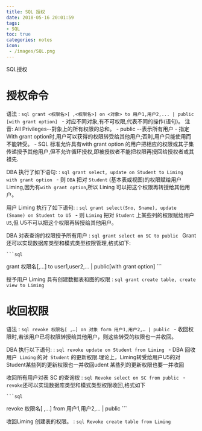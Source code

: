 ```yaml
---
title: SQL 授权
date: 2018-05-16 20:01:59
tags:
- SQL
toc: true
categories: notes
icon:
 - /images/SQL.png
---
```

 SQL授权

# 授权命令
语法
:	```sql
grant <权限名>[ ,<权限名>] on <对象>
to 用户1,用户2,... | public [with grant option]
	```
	- 对应不同对象,有不可权限,代表不同的操作(语句)。
	注音: All Privileges--對象上的所有权限的总和。
	- public --表示所有用户
	- 指定With grant option时,用户可以获得的权限转受给其他用户;否則,用户只能使用而不能转受。
	- SQL 标准允许具有with grant option 的用户把相应的权限或其子集传递授予其他用户,但不允许循环授权,即被授权者不能把权限再授回给授权者或其祖先.

DBA 执行了如下语句:
:	```sql
grant select, update on Student to Liming
with grant option
	```
	- 则 `DBA` 把对 `Student` (基本表或视图)的权限赋给用户 Liming,因为有`with grant option`,所以 Lining 可以把这个权限再转授给其他用户。

用户 Liming 执行了如下语句:
:	```sql
grant select(Sno, Sname), update (Sname)
on Student to U5
	```
	- 则 `Liming` 把对 `Student` 上某些列的权限赋给用户` U5`,但 U5不可以把这个权限再转授给其他用户。

DBA 对表查询的权限授予所有用户
:	```sql
grant select on SC to public
	```
	Grant 还可以实现数据库类型和模式类型权限管理,格式如下:

	```sql
grant 权限名[,...] to user1,user2,...
| public[with grant option]
	```

授予用户 Liming 具有创建数据表和图的权限
:	```sql
grant create table, create view to Liming
	```

# 收回权限
语法
:	```sql
revoke 权限名[ ,…] on 对象 form
用户1,用户2,… | public
	```
	- 收回权限时,若该用户已将权限转授给其他用户，则这些转受的权限也一并收回。

DBA 执行以下语句:
:	```sql
revoke update on Student from Liming
	```
	- DBA 回收用户` Liming` 的对` Student` 的更新权限.理论上，Liming转受给用户U5的对Student某些列的更新权限也一并收回udent 某些列的更新权限也要一并收回

收回所有用户对表 SC 的查询权
:	```sql
Revoke select on SC from public
	```
	- `revoke`还可以实现数据库类型和模式类型权限收回,格式如下

	```sql
revoke 权限名[ ,…] from 用户1,用户2,... | public
	```

收回Liming 创建表的权限。
:	```sql
Revoke create table from Liming
	```
